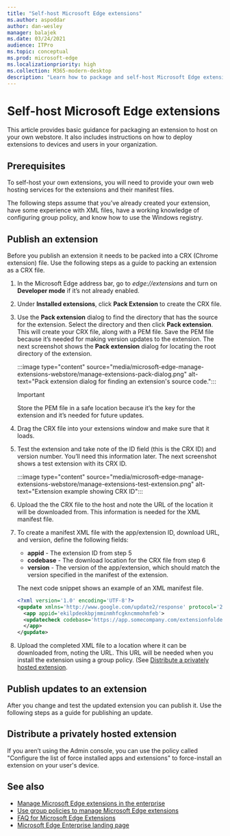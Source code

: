 ```yaml
---
title: "Self-host Microsoft Edge extensions"
ms.author: aspoddar
author: dan-wesley
manager: balajek
ms.date: 03/24/2021
audience: ITPro
ms.topic: conceptual
ms.prod: microsoft-edge
ms.localizationpriority: high
ms.collection: M365-modern-desktop
description: "Learn how to package and self-host Microsoft Edge extensions in the enterprise."
---
```


# Self-host Microsoft Edge extensions

This article provides basic guidance for packaging an extension to host on your own webstore. It also includes instructions on how to deploy extensions to devices and users in your organization.

## Prerequisites

To self-host your own extensions, you will need to provide your own web hosting services for the extensions and their manifest files.

 The following steps assume that you’ve already created your extension, have some experience with XML files, have a working knowledge of configuring group policy, and know how to use the Windows registry.

## Publish an extension

Before you publish an extension it needs to be packed into a CRX (Chrome extension) file. Use the following steps as a guide to packing an extension as a CRX file.

1. In the Microsoft Edge address bar, go to *edge://extensions* and turn on **Developer mode** if it’s not already enabled.
2. Under **Installed extensions**, click **Pack Extension** to create the CRX file.
3. Use the **Pack extension** dialog to find the directory that has the source for the extension. Select the directory and then click **Pack extension**.  This will create your CRX file, along with a PEM file. Save the PEM file because it’s needed for making version updates to the extension. The next screenshot shows the **Pack extension** dialog for locating the root directory of the extension.

   :::image type="content" source="media/microsoft-edge-manage-extensions-webstore/manage-extensions-pack-dialog.png" alt-text="Pack extension dialog for finding an extension's source code.":::

   > [!IMPORTANT]
   > Store the PEM file in a safe location because it’s the key for the extension and it’s needed for future updates.

4. Drag the CRX file into your extensions window and make sure that it loads.
5. Test the extension and take note of the ID field (this is the CRX ID) and version number. You’ll need this information later. The next screenshot shows a test extension with its CRX ID.

   :::image type="content" source="media/microsoft-edge-manage-extensions-webstore/manage-extensions-test-extension.png" alt-text="Extension example showing CRX ID":::

6. Upload the the CRX file to the host and note the URL of the location it will be downloaded from. This information is needed for the XML manifest file.
7. To create a manifest XML file with the app/extension ID, download URL, and version, define the following fields:  

   - **appid** - The extension ID from step 5
   - **codebase** - The download location for the CRX file from step 6
   - **version** - The version of the app/extension, which should match the version specified in the manifest of the extension.

   The next code snippet shows an example of an XML manifest file.

   ```xml
   <?xml version='1.0' encoding='UTF-8'?> 
   <gupdate xmlns='http://www.google.com/update2/response' protocol='2.0'> 
     <app appid='ekilpdeokbpjmminmhfcgkncmmohmfeb'> 
     <updatecheck codebase='https://app.somecompany.com/extensionfolder/helloworld.crx' version='1.0' /> 
     </app> 
   </gupdate> 
   ```

8. Upload the completed XML file to a location where it can be downloaded from, noting the URL. This URL will be needed when you install the extension using a group policy. (See [Distribute a privately hosted extension](#distribute-a-privately-hosted-extension).

## Publish updates to an extension

After you change and test the updated extension you can publish it. Use the following steps as a guide for publishing an update.

## Distribute a privately hosted extension

If you aren’t using the Admin console, you can use the policy called "Configure the list of force installed apps and extensions" to force-install an extension on your user's device.


## See also

- [Manage Microsoft Edge extensions in the enterprise](microsoft-edge-manage-extensions.md)
- [Use group policies to manage Microsoft Edge extensions](microsoft-edge-manage-extensions-policies.md)
- [FAQ for Microsoft Edge Extensions](microsoft-edge-manage-extensions-faq.md)
- [Microsoft Edge Enterprise landing page](https://aka.ms/EdgeEnterprise)
